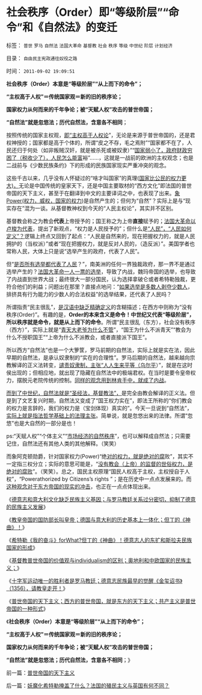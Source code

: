 # 社会秩序（Order）即“等级阶层”“命令”和《自然法》的变迁

标签： `普世` `罗马` `自然法` `法国大革命` `基督教` `社会` `秩序` `等级` `中世纪` `阶层` `计划经济` 

目录： `自由民主宪政通往奴役之路`

时间： `2011-09-02 19:09:51`

**社会秩序（Order）本意是“等级阶层”“从上而下的命令”；**

**“主权高于人权”＝传统国家观＝新的旧的秩序论；**

**国家权力从何而来的千年争论；被“天赋人权”攻击的普世帝国；**

**“自然法”就是忽悠法；历代自然法，含意各不相同**；

按照传统的国家主权观，[即“主权高于人权论](../../../2011/4/21/民主乍整才是好东西？.md)”，无论是来源于普世帝国的，还是君权神授的；国家都是高于个体的，所谓“皮之不存，毛之焉附”“国家都不在了，人民还归于何处（如非叛贼汉奸，就是被杀死或被奴隶）”“[国家弱小了，政府财政穷困了（税收少了），人民怎么能富](../../../2011/8/25/税收总额限制和税负归宿.md)裕”……，这就是一战前的欧洲的主权观念；也是二战前与《少数民族条约》下的形成的民族国家现实严重冲突的观念。

这些千古以来，几乎没有人怀疑过的“啥才叫国家”的真理([国家比公民的权力更大)，](../../../2011/3/25/基督教伦理“人权高于主权”的谬误.md)无论是中国传统的皇家天下，还是中国主要取材的“西方文化”即法国的普世帝国的天下主义，甚至于在翻译到中文的主要译词之中，也表现了出来。[象Power(权力，威权，国家的权力](../../../2011/1/7/国民主权原理和主权管理者；.md))是自然产生的；但何为“自然”？实际上是与“现实存在”混为一谈。从基督教神权到今天的“人民主权论”，其实并不区别。

基督教会称之为教会**代表**上帝授予的；国王称之为上帝**直接**赋予的；[法国大革命以卢梭为代表](../../../2011/3/12/法国大革命是社会主义民粹运动.md)，提出了新观点，“权力是人民授予的”；但什么是[“人民”，“人民如何定义”？](http://darthvad.blog.sohu.com/172126057.html)逻辑上终点又回到了起点：“人民是自然来的，现在把握权力的，就是人民拥护的（当权派）”或者“现在把握权力，就是反对人民的，（造反派）”。美国学者也常称人民，大体上只是说“选举产生的政府，代表了人民”。

但“[是否所有选举都代表了人民](../../../2011/5/17/农村落后根子是公有制传统文化.md)？”，南美洲的任何一界独裁政府，那一界不是通过选举产生的？[法国大革命一人一票的选举](../../../2010/10/6/为祖国统一而“一帝专政”的罗马四分五裂！万劫不复！.md)，导致了内战，魏玛帝国的选举，也导致了内战直到世界大战；最终很大一部分国民，认为选择拿破仑或者希特勒独裁，更符合他们的利益；问题出在那里？直接点地问：“[如果选举是多数人剥夺少数人](../../../2010/5/20/泰国动乱原因他信均贫富的多数人暴政.md)，排挤具有行为能力的少数人的合法权益”的选举结果，还代表了人民吗？

所谓指责“民主很乱”，[是汉语中缺乏精确定义](../../../2009/6/1/汉语和西语，诡辩和演讲，西塞罗和凯撒.md)的含糊描述；在西方中则称为“没有秩序(Order)”。有趣的是，**Order的本来含义是命令！中世纪又代表“等级阶层”，所以秩序就是命令，就是从上而下的命令**。所谓“民主很乱（东方），社会没有秩序（西方）”，实际上就是“[青天大老爷为什么不管](../../../2011/1/26/君权神授“向弱者倾斜”和绝对的弱者.md)”，“国王为什么不派青天”“教会为什么不授职国王”“上帝为什么不派教会，或者直接派下国王”。

所以西方“自然法”也是一个大箩筐，罗马前期的自然法，实际上就是实在法，因此早期的自然法，是承认奴隶制的“实在的合理性”。罗马后期的自然法，越来越向宗教解译的正义法转变，[谴责奴隶制，主张“人人生来平等（乌尔平](../../../2010/8/19/首倡人人生而平等的罗马法学家的悲惨结局.md)）”，就是在这时侯出现的；但相应地，就出现了隐藏在自然法中的极端君权。在当时是要令皇帝权力，摆脱元老院传统的控制。[同样的观念用到林肯手中，就成了内战](../../../2011/7/16/绝对的内战！1860年美国人信仰“民主帝国”.md)。

[而到了中世纪，自然法就是“圣经法，基督教法”，](../../../2011/1/23/五四愚昧精神和中世纪道德法庭.md)是完全由教会解译的正义法。但是到了文艺复兴时期，自然法又变成了“国王权力实在”，即法王所称的“你们教会的权力是言辞的，我们的权力是（宝剑体现）真实的”。今天一旦说到“自然法”，[实际上就是指法哲学基础上的法理主张](../../../2011/3/26/经济法学（法科学）和法哲学.md)。简单说，就是忽悠出来的法律。所谓“忽悠”也是大自然的一部分是也！

ps:“天赋人权”“个体主义”“[市场经济的自然秩序](../../../2011/7/22/股市中的国民劣根性体现的后发劣势.md)”，也可以解释成自然法；只需要记住，自然法还有其他人类的其他解释。（笑笑）

而象阿克顿勋爵，针对国家权力(Power)“绝[对的权力，就是绝对的腐](../../../2009/5/25/魔戒！世界上根本没有绝对的权力～！.md)败”，其实不一定指三权分立；实际的意思可能是，“[没有教会（上帝）的监督的世俗权力，是绝对的腐败](../../../2010/6/15/进化论天人必然合一存在必然合理.md)”。（笑笑）。总之，国民主权原理“国民人权高于主权，主权授自于人权”，“Powerathorized by Citizens’s rights ”；是在历史中一点点发展来的。而[这种观念对于东方帝国的现实的冲击](../../../2009/9/8/促进民族团结.md)，也正在一点点体现出来。

《[德意志和意大利文化缺乏民族主义基因；与罗马教廷关系过分密切，抑制了德意的民族主义发展](../../../2011/9/1/德意志和意大利缺乏民族主义传统.md)》

《[教皇帝国的国防部长叫皇帝；德国与意大利的历史基本上一体化；但丁的《神曲》！](../../../2011/9/1/教皇的国防部长叫皇帝.md)》

《[希特勒《我的奋斗》forWhat?但丁的《神曲》！德意志人的东扩和斯拉夫民族国家的形成](../../../2011/9/1/希特勒《我的奋斗》，但丁的《神曲》，东扩的“生存空间”.md)》

《[基督教普世帝国的价值观与individualism的区别；奥地利和中欧国家的民族主义；](../../../2011/9/1/普世帝国的价值观和induvidualism和奥地利.md)》

《[十字军运动唯一的胜利者是罗马教廷；德意志民族最早的觉醒《金玺诏书》（1356），请教皇走开！](../../../2011/9/2/十字军运动“示形于外实侵于内”.md)》

《[普世帝国的天下主义；西方的普世帝国，就是东方的天下主义；共产主义是普世帝国的一种形式](../../../2011/9/2/普世帝国的天下主义.md)》

《**社会秩序（Order）本意是“等级阶层”“从上而下的命令”；**

**“主权高于人权”＝传统国家观＝新的旧的秩序论；**

**国家权力从何而来的千年争论；被“天赋人权”攻击的普世帝国；**

**“自然法”就是忽悠法；历代自然法，含意各不相同**；》



前一篇：[普世帝国的天下主义](../../../2011/9/2/普世帝国的天下主义.md)

后一篇：[妖魔化希特勒掩盖了什么？法国的殖民主义与英国有何不同？](../../../2011/9/2/妖魔化希特勒掩盖了什么？法国的殖民主义与英国有何不同？.md)